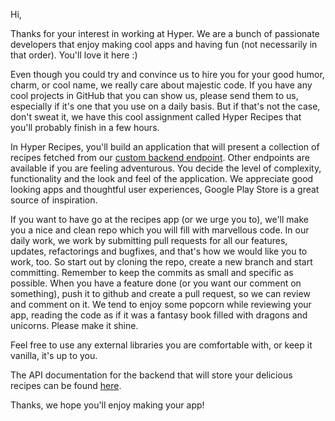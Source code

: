 Hi,

Thanks for your interest in working at Hyper. We are a bunch of passionate developers that enjoy making cool apps and having fun (not necessarily in that order). You'll love it here :)

Even though you could try and convince us to hire you for your good humor, charm, or cool name, we really care about majestic code. If you have any cool projects in GitHub that you can show us, please send them to us, especially if it's one that you use on a daily basis. But if that's not the case, don't sweat it, we have this cool assignment called Hyper Recipes that you'll probably finish in a few hours.

In Hyper Recipes, you'll build an application that will present a collection of recipes fetched from our [custom backend endpoint](http://hyper-recipes.herokuapp.com/recipes). Other endpoints are available if you are feeling adventurous. You decide the level of complexity, functionality and the look and feel of the application. We appreciate good looking apps and thoughtful user experiences, Google Play Store is a great source of inspiration.

If you want to have go at the recipes app (or we urge you to), we'll make you a nice and clean repo which you will fill with marvellous code. In our daily work, we work by submitting pull requests for all our features, updates, refactorings and bugfixes, and that's how we would like you to work, too. So start out by cloning the repo, create a new branch and start committing. Remember to keep the commits as small and specific as possible. When you have a feature done (or you want our comment on something), push it to github and create a pull request, so we can review and comment on it. We tend to enjoy some popcorn while reviewing your app, reading the code as if it was a fantasy book filled with dragons and unicorns. Please make it shine.

Feel free to use any external libraries you are comfortable with, or keep it vanilla, it's up to you. 

The API documentation for the backend that will store your delicious recipes can be found [here](https://github.com/hyperoslo/hyper-recipes/blob/master/README.md).

Thanks, we hope you'll enjoy making your app!